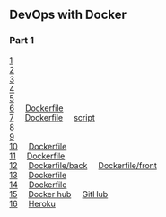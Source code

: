 ## DevOps with Docker
### Part 1

[1](https://github.com/skoskipaa/docker-course/blob/master/osa1/teht1_1.png)    
[2](https://github.com/skoskipaa/docker-course/blob/master/osa1/teht1_2.png)    
[3](https://github.com/skoskipaa/docker-course/blob/master/osa1/teht1_3.txt)    
[4](https://github.com/skoskipaa/docker-course/blob/master/osa1/teht1_4.txt)    
[5](https://github.com/skoskipaa/docker-course/blob/master/osa1/teht1_5.txt)    
[6](https://github.com/skoskipaa/docker-course/blob/master/osa1/teht1_6/teht1_6.txt)
    [Dockerfile](https://github.com/skoskipaa/docker-course/blob/master/osa1/teht1_6/Dockerfile)    
[7](https://github.com/skoskipaa/docker-course/blob/master/osa1/teht1_7/teht1_7.txt)
    [Dockerfile](https://github.com/skoskipaa/docker-course/blob/master/osa1/teht1_7/Dockerfile)
    [script](https://github.com/skoskipaa/docker-course/blob/master/osa1/teht1_7/script.sh)    
[8](https://github.com/skoskipaa/docker-course/blob/master/osa1/teht1_8.txt)        
[9](https://github.com/skoskipaa/docker-course/blob/master/osa1/teht1_9.txt)    
[10](https://github.com/skoskipaa/docker-course/blob/master/osa1/teht1_10/teht1_10.txt)
    [Dockerfile](https://github.com/skoskipaa/docker-course/blob/master/osa1/teht1_10/Dockerfile)    
[11](https://github.com/skoskipaa/docker-course/blob/master/osa1/teht1_11/teht1_11.txt)
    [Dockerfile](https://github.com/skoskipaa/docker-course/blob/master/osa1/teht1_11/Dockerfile)    
[12](https://github.com/skoskipaa/docker-course/blob/master/osa1/teht1_12/teht1_12.txt)
    [Dockerfile/back](https://github.com/skoskipaa/docker-course/blob/master/osa1/teht1_12/Dockerfile.back)
    [Dockerfile/front](https://github.com/skoskipaa/docker-course/blob/master/osa1/teht1_12/Dockerfile.front)    
[13](https://github.com/skoskipaa/docker-course/blob/master/osa1/teht1_13/teht1_13.txt)
    [Dockerfile](https://github.com/skoskipaa/docker-course/blob/master/osa1/teht1_13/Dockerfile)    
[14](https://github.com/skoskipaa/docker-course/blob/master/osa1/teht1_14/teht1_14.txt)
    [Dockerfile](https://github.com/skoskipaa/docker-course/blob/master/osa1/teht1_14/Dockerfile)    
[15](https://github.com/skoskipaa/docker-course/blob/master/osa1/teht1_15/teht1_15.txt)
    [Docker hub](https://hub.docker.com/repository/docker/skoskipaa/watchlist)
    [GitHub](https://github.com/skoskipaa/watchlist-app-for-docker-course)    
[16](https://github.com/skoskipaa/docker-course/blob/master/osa1/teht1_16.txt)
    [Heroku](https://my-first-docker.herokuapp.com)


